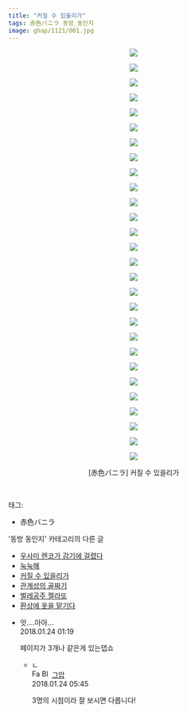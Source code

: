 ```yaml
---
title: "커질 수 있을리가"
tags: 赤色バニラ 동방_동인지
image: ghap/1121/001.jpg
---
```

<div class="article">
<p style="text-align: center; clear: none; float: none;"><img src="{{ site.nasurl }}/ghap/1121/001.jpg"/></p>
<p style="text-align: center; clear: none; float: none;"><img src="{{ site.nasurl }}/ghap/1121/002.jpg"/></p>
<p style="text-align: center; clear: none; float: none;"><img src="{{ site.nasurl }}/ghap/1121/003.jpg"/></p>
<p style="text-align: center; clear: none; float: none;"><img src="{{ site.nasurl }}/ghap/1121/004.jpg"/></p>
<p style="text-align: center; clear: none; float: none;"><img src="{{ site.nasurl }}/ghap/1121/005.jpg"/></p>
<p style="text-align: center; clear: none; float: none;"><img src="{{ site.nasurl }}/ghap/1121/006.jpg"/></p>
<p style="text-align: center; clear: none; float: none;"><img src="{{ site.nasurl }}/ghap/1121/007.jpg"/></p>
<p style="text-align: center; clear: none; float: none;"><img src="{{ site.nasurl }}/ghap/1121/008.jpg"/></p>
<p style="text-align: center; clear: none; float: none;"><img src="{{ site.nasurl }}/ghap/1121/009.jpg"/></p>
<p style="text-align: center; clear: none; float: none;"><img src="{{ site.nasurl }}/ghap/1121/010.jpg"/></p>
<p style="text-align: center; clear: none; float: none;"><img src="{{ site.nasurl }}/ghap/1121/011.jpg"/></p>
<p style="text-align: center; clear: none; float: none;"><img src="{{ site.nasurl }}/ghap/1121/012.jpg"/></p>
<p style="text-align: center; clear: none; float: none;"><img src="{{ site.nasurl }}/ghap/1121/013.jpg"/></p>
<p style="text-align: center; clear: none; float: none;"><img src="{{ site.nasurl }}/ghap/1121/014.jpg"/></p>
<p style="text-align: center; clear: none; float: none;"><img src="{{ site.nasurl }}/ghap/1121/015.jpg"/></p>
<p style="text-align: center; clear: none; float: none;"><img src="{{ site.nasurl }}/ghap/1121/016.jpg"/></p>
<p style="text-align: center; clear: none; float: none;"><img src="{{ site.nasurl }}/ghap/1121/017.jpg"/></p>
<p style="text-align: center; clear: none; float: none;"><img src="{{ site.nasurl }}/ghap/1121/018.jpg"/></p>
<p style="text-align: center; clear: none; float: none;"><img src="{{ site.nasurl }}/ghap/1121/019.jpg"/></p>
<p style="text-align: center; clear: none; float: none;"><img src="{{ site.nasurl }}/ghap/1121/020.jpg"/></p>
<p style="text-align: center; clear: none; float: none;"><img src="{{ site.nasurl }}/ghap/1121/021.jpg"/></p>
<p style="text-align: center; clear: none; float: none;"><img src="{{ site.nasurl }}/ghap/1121/022.jpg"/></p>
<p style="text-align: center; clear: none; float: none;"><img src="{{ site.nasurl }}/ghap/1121/023.jpg"/></p>
<p style="text-align: center; clear: none; float: none;"><img src="{{ site.nasurl }}/ghap/1121/024.jpg"/></p>
<p style="text-align: center; clear: none; float: none;"><img src="{{ site.nasurl }}/ghap/1121/025.jpg"/></p>
<p style="text-align: center; clear: none; float: none;"><img src="{{ site.nasurl }}/ghap/1121/026.jpg"/></p>
<p style="text-align: center; clear: none; float: none;"><img src="{{ site.nasurl }}/ghap/1121/027.jpg"/></p>
<p style="text-align: center; clear: none; float: none;"><img src="{{ site.nasurl }}/ghap/1121/028.jpg"/></p>
<p style="text-align: center; clear: none; float: none;">[赤色バニラ] 커질 수 있을리가</p>
<p><br/></p>
</div><div class="tagTrail">
<p>태그: </p>
<ul>
<li>赤色バニラ</li>
</ul>
</div><div class="another">
<p>'동방 동인지' 카테고리의 다른 글</p>
<ul>
<li><a href="/2016-07-26-ghap_1123">우사미 렌코가 감기에 걸렸다</a></li>
<li><a href="/2016-07-26-ghap_1122">눅눅해</a></li>
<li><a href="/2016-07-26-ghap_1121">커질 수 있을리가</a></li>
<li><a href="/2016-07-26-ghap_1120">관계성의 골짜기</a></li>
<li><a href="/2016-07-26-ghap_1119">벌레공주 젤라또</a></li>
<li><a href="/2016-07-26-ghap_1117">환상에 옷을 맡기다</a></li>
</ul>
</div><div class="cb_module cb_fluid">
<div class="cb_wrt cb_profile">
<div class="comment">
<ul>
<li class="cb_thumb_off" id="comment15181344">
<div class="cb_comment_area">
<div class="cb_info_area">
<div class="cb_section">
<span class="cb_nick_name">앗....아아...</span>
</div>
<div class="cb_section">
<span class="cb_date">2018.01.24 01:19 </span>
</div>
</div>
<div class="cb_dsc_comment">
<p class="cb_dsc">
											페이지가 3개나 같은게 있는뎁쇼
										</p>
</div>
<ul>
<li class="cb_thumb_off" id="comment15181469">
<span class="cb_bu_subnode">ㄴ</span>
<div class="cb_comment_area">
<div class="cb_info_area">
<div class="cb_section">
<span class="cb_nick_name"><img alt="Favicon of https://ghaptouhou.tistory.com" height="16" onerror="this.onerror=null;this.parentNode.removeChild(this)" src="https://ghaptouhou.tistory.com/favicon.ico" width="16"/> <img alt="BlogIcon" height="16" onerror="this.parentNode.removeChild(this)" src="https://ghaptouhou.tistory.com/index.gif" width="16"/> <a href="https://ghaptouhou.tistory.com" onclick="return openLinkInNewWindow(this)"> 그압</a><span class="tistoryProfileLayerTrigger" onclick='TistoryProfile.show(event, this, {"title":"\uc800\uae30 \uc774\uac70 \ub098\uc911\uc5d0 \uc218\uc815 \uac00\ub2a5\ud558\ub098\uc694","url":"https:\/\/ghap.tistory.com","nickname":"\uadf8\uc555","items":[]}); return false;'></span></span>
</div>
<div class="cb_section">
<span class="cb_date">2018.01.24 05:45 </span>
</div>
</div>
<div class="cb_dsc_comment">
<p class="cb_dsc">
																3명의 시점이라 잘 보시면 다릅니다!
															</p>
</div>
</div>
</li>
</ul>
</div></li>
</ul>
</div>
</div><!-- commentList close -->
</div>
<br/>
<p id="refer"></p>
<br/>
